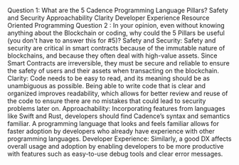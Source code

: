 
Question 1: What are the 5 Cadence Programming Language Pillars?
Safety and Security
Approachability
Clarity
Developer Experience
Resource Oriented Programming
Question 2 : In your opinion, even without knowing anything about the Blockchain or coding, why could the 5 Pillars be useful (you don't have to answer this for #5)?
Safety and Security: Safety and security are critical in smart contracts because of the immutable nature of blockchains, and because they often deal with high-value assets. Since Smart Contracts are irreversible, they must be secure and reliable to ensure the safety of users and their assets when transacting on the blockchain.
Clarity: Code needs to be easy to read, and its meaning should be as unambiguous as possible. Being able to write code that is clear and organized improves readability, which allows for better review and reuse of the code to ensure there are no mistakes that could lead to security problems later on.
Approachability: Incorporating features from languages like Swift and Rust, developers should find Cadence’s syntax and semantics familiar. A programming language that looks and feels familiar allows for faster adoption by developers who already have experience with other programming languages.
Developer Experience: Similarly, a good DX affects overall usage and adoption by enabling developers to be more productive with features such as easy-to-use debug tools and clear error messages.
